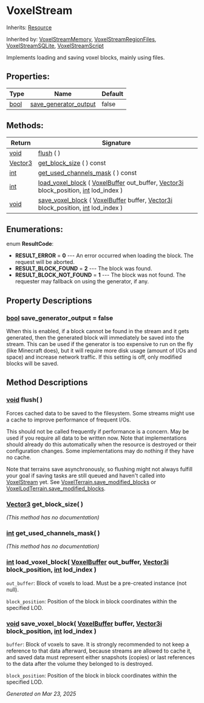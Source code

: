 # VoxelStream

Inherits: [Resource](https://docs.godotengine.org/en/stable/classes/class_resource.html)

Inherited by: [VoxelStreamMemory](VoxelStreamMemory.md), [VoxelStreamRegionFiles](VoxelStreamRegionFiles.md), [VoxelStreamSQLite](VoxelStreamSQLite.md), [VoxelStreamScript](VoxelStreamScript.md)

Implements loading and saving voxel blocks, mainly using files.

## Properties: 


Type                                                                    | Name                                               | Default 
----------------------------------------------------------------------- | -------------------------------------------------- | --------
[bool](https://docs.godotengine.org/en/stable/classes/class_bool.html)  | [save_generator_output](#i_save_generator_output)  | false   
<p></p>

## Methods: 


Return                                                                        | Signature                                                                                                                                                                                                                                                            
----------------------------------------------------------------------------- | ---------------------------------------------------------------------------------------------------------------------------------------------------------------------------------------------------------------------------------------------------------------------
[void](#)                                                                     | [flush](#i_flush) ( )                                                                                                                                                                                                                                                
[Vector3](https://docs.godotengine.org/en/stable/classes/class_vector3.html)  | [get_block_size](#i_get_block_size) ( ) const                                                                                                                                                                                                                        
[int](https://docs.godotengine.org/en/stable/classes/class_int.html)          | [get_used_channels_mask](#i_get_used_channels_mask) ( ) const                                                                                                                                                                                                        
[int](https://docs.godotengine.org/en/stable/classes/class_int.html)          | [load_voxel_block](#i_load_voxel_block) ( [VoxelBuffer](VoxelBuffer.md) out_buffer, [Vector3i](https://docs.godotengine.org/en/stable/classes/class_vector3i.html) block_position, [int](https://docs.godotengine.org/en/stable/classes/class_int.html) lod_index )  
[void](#)                                                                     | [save_voxel_block](#i_save_voxel_block) ( [VoxelBuffer](VoxelBuffer.md) buffer, [Vector3i](https://docs.godotengine.org/en/stable/classes/class_vector3i.html) block_position, [int](https://docs.godotengine.org/en/stable/classes/class_int.html) lod_index )      
<p></p>

## Enumerations: 

enum **ResultCode**: 

- <span id="i_RESULT_ERROR"></span>**RESULT_ERROR** = **0** --- An error occurred when loading the block. The request will be aborted.
- <span id="i_RESULT_BLOCK_FOUND"></span>**RESULT_BLOCK_FOUND** = **2** --- The block was found.
- <span id="i_RESULT_BLOCK_NOT_FOUND"></span>**RESULT_BLOCK_NOT_FOUND** = **1** --- The block was not found. The requester may fallback on using the generator, if any.


## Property Descriptions

### [bool](https://docs.godotengine.org/en/stable/classes/class_bool.html)<span id="i_save_generator_output"></span> **save_generator_output** = false

When this is enabled, if a block cannot be found in the stream and it gets generated, then the generated block will immediately be saved into the stream. This can be used if the generator is too expensive to run on the fly (like Minecraft does), but it will require more disk usage (amount of I/Os and space) and increase network traffic. If this setting is off, only modified blocks will be saved.

## Method Descriptions

### [void](#)<span id="i_flush"></span> **flush**( ) 

Forces cached data to be saved to the filesystem. Some streams might use a cache to improve performance of frequent I/Os.

This should not be called frequently if performance is a concern. May be used if you require all data to be written now. Note that implementations should already do this automatically when the resource is destroyed or their configuration changes. Some implementations may do nothing if they have no cache.

Note that terrains save asynchronously, so flushing might not always fulfill your goal if saving tasks are still queued and haven't called into [VoxelStream](VoxelStream.md) yet. See [VoxelTerrain.save_modified_blocks](VoxelTerrain.md#i_save_modified_blocks) or [VoxelLodTerrain.save_modified_blocks](VoxelLodTerrain.md#i_save_modified_blocks).

### [Vector3](https://docs.godotengine.org/en/stable/classes/class_vector3.html)<span id="i_get_block_size"></span> **get_block_size**( ) 

*(This method has no documentation)*

### [int](https://docs.godotengine.org/en/stable/classes/class_int.html)<span id="i_get_used_channels_mask"></span> **get_used_channels_mask**( ) 

*(This method has no documentation)*

### [int](https://docs.godotengine.org/en/stable/classes/class_int.html)<span id="i_load_voxel_block"></span> **load_voxel_block**( [VoxelBuffer](VoxelBuffer.md) out_buffer, [Vector3i](https://docs.godotengine.org/en/stable/classes/class_vector3i.html) block_position, [int](https://docs.godotengine.org/en/stable/classes/class_int.html) lod_index ) 

`out_buffer`: Block of voxels to load. Must be a pre-created instance (not null).

`block_position`: Position of the block in block coordinates within the specified LOD.

### [void](#)<span id="i_save_voxel_block"></span> **save_voxel_block**( [VoxelBuffer](VoxelBuffer.md) buffer, [Vector3i](https://docs.godotengine.org/en/stable/classes/class_vector3i.html) block_position, [int](https://docs.godotengine.org/en/stable/classes/class_int.html) lod_index ) 

`buffer`: Block of voxels to save. It is strongly recommended to not keep a reference to that data afterward, because streams are allowed to cache it, and saved data must represent either snapshots (copies) or last references to the data after the volume they belonged to is destroyed.

`block_position`: Position of the block in block coordinates within the specified LOD.

_Generated on Mar 23, 2025_

